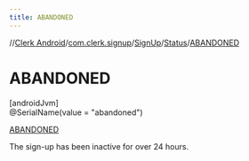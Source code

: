 ```yaml
---
title: ABANDONED
---
```

//[Clerk Android](../../../../../index.html)/[com.clerk.signup](../../../index.html)/[SignUp](../../index.html)/[Status](../index.html)/[ABANDONED](index.html)



# ABANDONED



[androidJvm]\
@SerialName(value = &quot;abandoned&quot;)



[ABANDONED](index.html)



The sign-up has been inactive for over 24 hours.


